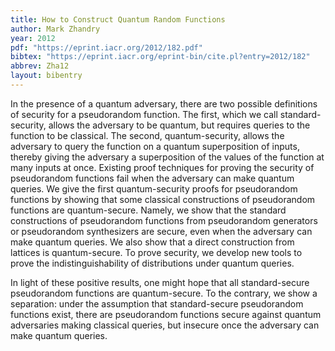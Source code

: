 ```yaml
---
title: How to Construct Quantum Random Functions
author: Mark Zhandry
year: 2012
pdf: "https://eprint.iacr.org/2012/182.pdf"
bibtex: "https://eprint.iacr.org/eprint-bin/cite.pl?entry=2012/182"
abbrev: Zha12
layout: bibentry
---
```


In the presence of a quantum adversary, there are two possible definitions of
security for a pseudorandom function. The first, which we call
standard-security, allows the adversary to be quantum, but requires queries to
the function to be classical. The second, quantum-security, allows the adversary
to query the function on a quantum superposition of inputs, thereby giving the
adversary a superposition of the values of the function at many inputs at once.
Existing proof techniques for proving the security of pseudorandom functions
fail when the adversary can make quantum queries. We give the first
quantum-security proofs for pseudorandom functions by showing that some
classical constructions of pseudorandom functions are quantum-secure. Namely, we
show that the standard constructions of pseudorandom functions from pseudorandom
generators or pseudorandom synthesizers are secure, even when the adversary can
make quantum queries. We also show that a direct construction from lattices is
quantum-secure. To prove security, we develop new tools to prove the
indistinguishability of distributions under quantum queries.

In light of these positive results, one might hope that all standard-secure
pseudorandom functions are quantum-secure. To the contrary, we show a
separation: under the assumption that standard-secure pseudorandom functions
exist, there are pseudorandom functions secure against quantum adversaries
making classical queries, but insecure once the adversary can make quantum
queries.
